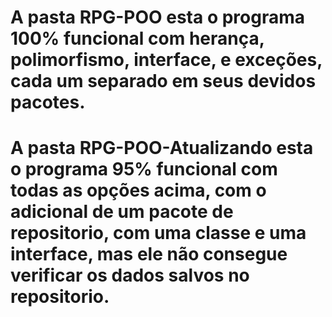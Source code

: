 # A pasta RPG-POO esta o programa 100% funcional com herança, polimorfismo, interface, e exceções, cada um separado em seus devidos pacotes.
# A pasta RPG-POO-Atualizando esta o programa 95% funcional com todas as opções acima, com o adicional de um pacote de repositorio, com uma classe e uma interface, mas ele não consegue verificar os dados salvos no repositorio.
